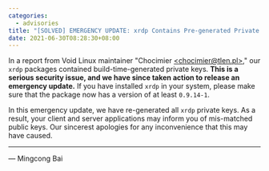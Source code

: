 ```yaml
---
categories:
  - advisories
title: "[SOLVED] EMERGENCY UPDATE: xrdp Contains Pre-generated Private Keys"
date: 2021-06-30T08:28:30+08:00
---
```


In a report from Void Linux maintainer "Chocimier [\<chocimier@tlen.pl\>](mailto:chocimier@tlen.pl),"
our `xrdp` packages contained build-time-generated private keys. **This is a
serious security issue, and we have since taken action to release an emergency
update.** If you have installed `xrdp` in your system, please make sure that
the package now has a version of at least `0.9.14-1`.

In this emergency update, we have re-generated all `xrdp` private keys. As a
result, your client and server applications may inform you of mis-matched
public keys. Our sincerest apologies for any inconvenience that this may
have caused.

----

— Mingcong Bai
